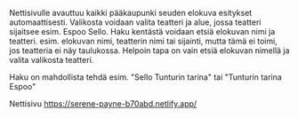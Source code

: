 Nettisivulle avauttuu kaikki pääkaupunki seuden elokuva esitykset automaattisesti.
Valikosta voidaan valita teatteri ja alue, jossa teatteri sijaitsee esim. Espoo Sello. 
Haku kentästä voidaan etsiä elokuvan nimi ja teatteri. esim. elokuvan nimi, teatterin nimi tai sijainti, mutta tämä ei toimi, jos teatteria ei näy taulukossa. 
Helpoin tapa on vain etsiä elokuvan nimellä ja valita valikosta teatteri.

Haku on mahdollista tehdä esim. "Sello Tunturin tarina" tai "Tunturin tarina Espoo"

Nettisivu https://serene-payne-b70abd.netlify.app/
